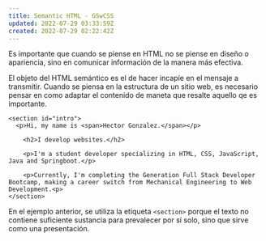 ```yaml
---
title: Semantic HTML - GSwCSS
updated: 2022-07-29 03:33:59Z
created: 2022-07-29 02:22:42Z
---
```


Es importante que cuando se piense en HTML no se piense en diseño o apariencia, sino en comunicar información de la manera más efectiva.

El objeto del HTML semántico es el de hacer incapíe en el mensaje a transmitir. Cuando se piensa en la estructura de un sitio web, es necesario pensar en como adaptar el contenido de maneta que resalte aquello qe es importante.

```
<section id="intro"> 
  <p>Hi, my name is <span>Hector Gonzalez.</span></p>

    <h2>I develop websites.</h2>

    <p>I'm a student developer specializing in HTML, CSS, JavaScript, Java and Springboot.</p>

    <p>Currently, I'm completing the Generation Full Stack Developer Bootcamp, making a career switch from Mechanical Engineering to Web Development.<p>
</section>
```
En el ejemplo anterior, se utiliza la etiqueta `<section>` porque el texto no contiene suficiente sustancia para prevalecer por sí solo, sino que sirve como una presentación.
